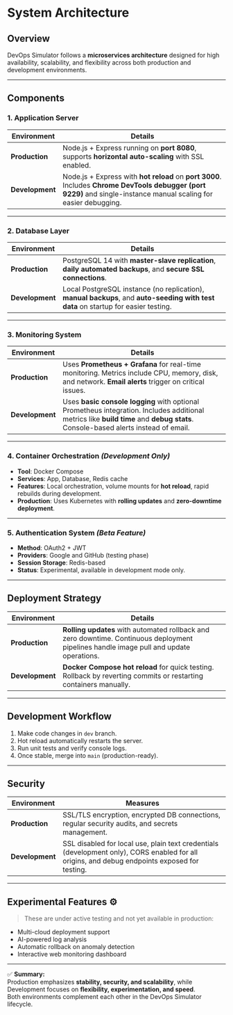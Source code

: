 # System Architecture

## Overview
DevOps Simulator follows a **microservices architecture** designed for high availability, scalability, and flexibility across both production and development environments.

---

## Components

### 1. Application Server
| Environment | Details |
|--------------|----------|
| **Production** | Node.js + Express running on **port 8080**, supports **horizontal auto-scaling** with SSL enabled. |
| **Development** | Node.js + Express with **hot reload** on **port 3000**. Includes **Chrome DevTools debugger (port 9229)** and single-instance manual scaling for easier debugging. |

---

### 2. Database Layer
| Environment | Details |
|--------------|----------|
| **Production** | PostgreSQL 14 with **master-slave replication**, **daily automated backups**, and **secure SSL connections**. |
| **Development** | Local PostgreSQL instance (no replication), **manual backups**, and **auto-seeding with test data** on startup for easier testing. |

---

### 3. Monitoring System
| Environment | Details |
|--------------|----------|
| **Production** | Uses **Prometheus + Grafana** for real-time monitoring. Metrics include CPU, memory, disk, and network. **Email alerts** trigger on critical issues. |
| **Development** | Uses **basic console logging** with optional Prometheus integration. Includes additional metrics like **build time** and **debug stats**. Console-based alerts instead of email. |

---

### 4. Container Orchestration *(Development Only)*
- **Tool**: Docker Compose  
- **Services**: App, Database, Redis cache  
- **Features**: Local orchestration, volume mounts for **hot reload**, rapid rebuilds during development.  
- **Production**: Uses Kubernetes with **rolling updates** and **zero-downtime deployment**.

---

### 5. Authentication System *(Beta Feature)*
- **Method**: OAuth2 + JWT
- **Providers**: Google and GitHub (testing phase)
- **Session Storage**: Redis-based
- **Status**: Experimental, available in development mode only.

---

## Deployment Strategy
| Environment | Details |
|--------------|----------|
| **Production** | **Rolling updates** with automated rollback and zero downtime. Continuous deployment pipelines handle image pull and update operations. |
| **Development** | **Docker Compose hot reload** for quick testing. Rollback by reverting commits or restarting containers manually. |

---

## Development Workflow
1. Make code changes in `dev` branch.  
2. Hot reload automatically restarts the server.  
3. Run unit tests and verify console logs.  
4. Once stable, merge into `main` (production-ready).  

---

## Security
| Environment | Measures |
|--------------|-----------|
| **Production** | SSL/TLS encryption, encrypted DB connections, regular security audits, and secrets management. |
| **Development** | SSL disabled for local use, plain text credentials (development only), CORS enabled for all origins, and debug endpoints exposed for testing. |

---

## Experimental Features ⚙️
> These are under active testing and not yet available in production:

- Multi-cloud deployment support  
- AI-powered log analysis  
- Automatic rollback on anomaly detection  
- Interactive web monitoring dashboard  

---

✅ **Summary:**  
Production emphasizes **stability, security, and scalability**, while Development focuses on **flexibility, experimentation, and speed**.  
Both environments complement each other in the DevOps Simulator lifecycle.
